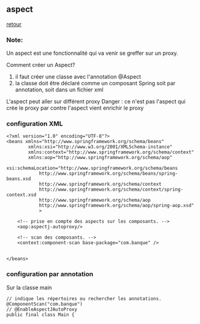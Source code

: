 ## aspect

[retour](https://github.com/grouault/spring-tutorial/blob/master/spring-contexte/notes/spring-configuration-xml/index.md)

### Note:
Un aspect est une fonctionnalité qui va venir se greffer sur un proxy.

Comment créer un Aspect?
1. il faut créer une classe avec l'annotation @Aspect
2. la classe doit être déclaré comme un composant Spring soit par annotation, soit dans un fichier xml

L'aspect peut aller sur différent proxy
Danger : ce n'est pas l'aspect qui crée le proxy par contre l'aspect vient enrichir le proxy

### configuration XML
```
<?xml version="1.0" encoding="UTF-8"?>
<beans xmlns="http://www.springframework.org/schema/beans"
        xmlns:xsi="http://www.w3.org/2001/XMLSchema-instance"
        xmlns:context="http://www.springframework.org/schema/context"
        xmlns:aop="http://www.springframework.org/schema/aop"
        xsi:schemaLocation="http://www.springframework.org/schema/beans
            http://www.springframework.org/schema/beans/spring-beans.xsd
            http://www.springframework.org/schema/context
            http://www.springframework.org/schema/context/spring-context.xsd
			http://www.springframework.org/schema/aop 
			http://www.springframework.org/schema/aop/spring-aop.xsd"
            >

	<!-- prise en compte des aspects sur les composants. -->
	<aop:aspectj-autoproxy/>

	<!-- scan des composants. -->
	<context:component-scan base-package="com.banque" />


</beans>
```

### configuration par annotation
Sur la classe main 

```
// indique les répertoires ou rechercher les annotations.
@ComponentScan("com.banque")
// @EnableAspectJAutoProxy
public final class Main {
```
